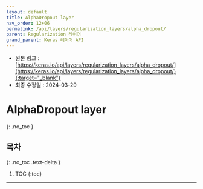 ```yaml
---
layout: default
title: AlphaDropout layer
nav_order: 12+06
permalink: /api/layers/regularization_layers/alpha_dropout/
parent: Regularization 레이어
grand_parent: Keras 레이어 API
---
```


* 원본 링크 : [https://keras.io/api/layers/regularization_layers/alpha_dropout/](https://keras.io/api/layers/regularization_layers/alpha_dropout/){:target="_blank"}
* 최종 수정일 : 2024-03-29

# AlphaDropout layer
{: .no_toc }

## 목차
{: .no_toc .text-delta }

1. TOC
{:toc}

---
